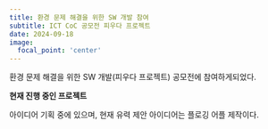 ```yaml
---
title: 환경 문제 해결을 위한 SW 개발 참여
subtitle: ICT CoC 공모전 피우다 프로젝트 
date: 2024-09-18
image:
  focal_point: 'center'
---
```


환경 문제 해결을 위한 SW 개발(피우다 프로젝트) 공모전에 참여하게되었다.

<!--more-->



**현재 진행 중인 프로젝트**

아이디어 기획 중에 있으며, 현재 유력 제안 아이디어는 플로깅 어플 제작이다.
